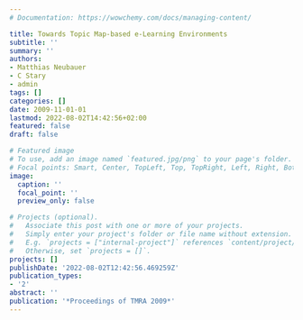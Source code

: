 ```yaml
---
# Documentation: https://wowchemy.com/docs/managing-content/

title: Towards Topic Map-based e-Learning Environments
subtitle: ''
summary: ''
authors:
- Matthias Neubauer
- C Stary
- admin
tags: []
categories: []
date: 2009-11-01-01
lastmod: 2022-08-02T14:42:56+02:00
featured: false
draft: false

# Featured image
# To use, add an image named `featured.jpg/png` to your page's folder.
# Focal points: Smart, Center, TopLeft, Top, TopRight, Left, Right, BottomLeft, Bottom, BottomRight.
image:
  caption: ''
  focal_point: ''
  preview_only: false

# Projects (optional).
#   Associate this post with one or more of your projects.
#   Simply enter your project's folder or file name without extension.
#   E.g. `projects = ["internal-project"]` references `content/project/deep-learning/index.md`.
#   Otherwise, set `projects = []`.
projects: []
publishDate: '2022-08-02T12:42:56.469259Z'
publication_types:
- '2'
abstract: ''
publication: '*Proceedings of TMRA 2009*'
---
```

